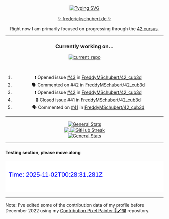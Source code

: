 <div align="center">
	<a href="https://git.io/typing-svg"><img src="https://readme-typing-svg.demolab.com?font=Fira+Code&size=30&pause=1000&color=70A5FD&background=1A1B27&center=true&vCenter=true&repeat=false&random=false&width=435&lines=%F0%9F%91%8B+Hiya%2C+I'm+Freddy!+%F0%9F%96%96" alt="Typing SVG" /></a>
</div>
<br>
<div align="center">
	<a href="https://frederickschubert.de">✨ frederickschubert.de ✨</a>
	<p>Right now I am primarily focused on progressing through the <a href="https://github.com/FreddyMSchubert/42_cursus">42 cursus</a>.</p>
</div>

<hr>

<div align="center">

### Currently working on...

[![current_repo](https://github-readme-stats.vercel.app/api/pin/?username=FreddyMSchubert&repo=42_cub3d&theme=tokyonight)](https://github.com/FreddyMSchubert/42_cub3d)

<br>

<!--START_SECTION:activity-->
1. ❗ Opened issue [#43](https://github.com/FreddyMSchubert/42_cub3d/issues/43) in [FreddyMSchubert/42_cub3d](https://github.com/FreddyMSchubert/42_cub3d)
2. 🗣 Commented on [#42](https://github.com/FreddyMSchubert/42_cub3d/issues/42#issuecomment-2189333661) in [FreddyMSchubert/42_cub3d](https://github.com/FreddyMSchubert/42_cub3d)
3. ❗ Opened issue [#42](https://github.com/FreddyMSchubert/42_cub3d/issues/42) in [FreddyMSchubert/42_cub3d](https://github.com/FreddyMSchubert/42_cub3d)
4. 🔒 Closed issue [#41](https://github.com/FreddyMSchubert/42_cub3d/issues/41) in [FreddyMSchubert/42_cub3d](https://github.com/FreddyMSchubert/42_cub3d)
5. 🗣 Commented on [#41](https://github.com/FreddyMSchubert/42_cub3d/issues/41#issuecomment-2189308737) in [FreddyMSchubert/42_cub3d](https://github.com/FreddyMSchubert/42_cub3d)
<!--END_SECTION:activity-->

</div>

<hr>

<div align="center">
	<a href="https://github.com/anuraghazra/github-readme-stats" target="_blank">
		<img height=200 align="center" src="https://github-readme-stats.vercel.app/api?username=FreddyMSchubert&show_icons=true&theme=tokyonight&card_width=650" alt="General Stats" />
	</a>
</div>

<div align="center">
	<a href="https://github.com/anuraghazra/github-readme-stats" target="_blank">
		<img height=200 align="center" src="https://github-readme-stats.vercel.app/api/top-langs/?username=FreddyMSchubert&layout=donut&theme=tokyonight&card_width=320">
	</a>
	<a href="https://github.com/DenverCoder1/github-readme-streak-stats" target="_blank">
		<img height=200 align="center" src="https://streak-stats.demolab.com?user=FreddyMSchubert&theme=tokyonight&date_format=j%20M%5B%20Y%5D&card_width=320&card_height=200&hide_total_contributions=true" alt="GitHub Streak" />
	</a>
</div>

<div align="center">
	<a href="https://github.com/FreddyMSchubert/42_cursus" target="_blank">
		<img align="center" src="https://github-readme-stats.vercel.app/api/pin/?username=FreddyMSchubert&repo=42_cursus&theme=tokyonight" alt="General Stats" />
	</a>
</div>

<hr>

#### Testing section, please move along

![GitHub Defenders SVG](https://github.com/FreddyMSchubert/FreddyMSchubert/blob/github_defenders_output/output.svg)

<hr>

Note: I've edited some of the contribution data of my profile before December 2022 using my [Contribution Pixel Painter 🎨🖌️🖼️](https://github.com/FreddyMSchubert/contribution-pixel-painter) repository.
